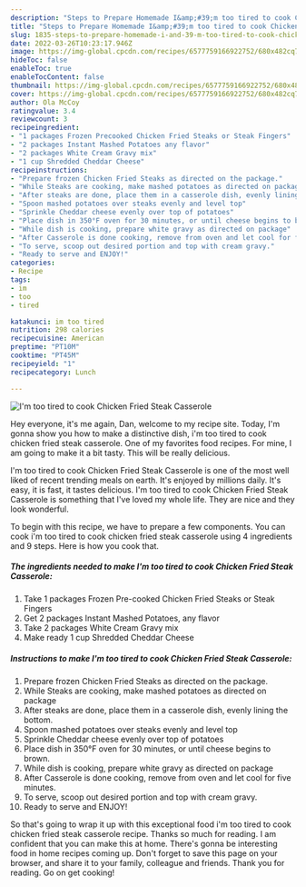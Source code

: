 ```yaml
---
description: "Steps to Prepare Homemade I&amp;#39;m too tired to cook Chicken Fried Steak Casserole"
title: "Steps to Prepare Homemade I&amp;#39;m too tired to cook Chicken Fried Steak Casserole"
slug: 1835-steps-to-prepare-homemade-i-and-39-m-too-tired-to-cook-chicken-fried-steak-casserole
date: 2022-03-26T10:23:17.946Z
image: https://img-global.cpcdn.com/recipes/6577759166922752/680x482cq70/im-too-tired-to-cook-chicken-fried-steak-casserole-recipe-main-photo.jpg
hideToc: false
enableToc: true
enableTocContent: false
thumbnail: https://img-global.cpcdn.com/recipes/6577759166922752/680x482cq70/im-too-tired-to-cook-chicken-fried-steak-casserole-recipe-main-photo.jpg
cover: https://img-global.cpcdn.com/recipes/6577759166922752/680x482cq70/im-too-tired-to-cook-chicken-fried-steak-casserole-recipe-main-photo.jpg
author: Ola McCoy
ratingvalue: 3.4
reviewcount: 3
recipeingredient:
- "1 packages Frozen Precooked Chicken Fried Steaks or Steak Fingers"
- "2 packages Instant Mashed Potatoes any flavor"
- "2 packages White Cream Gravy mix"
- "1 cup Shredded Cheddar Cheese"
recipeinstructions:
- "Prepare frozen Chicken Fried Steaks as directed on the package."
- "While Steaks are cooking, make mashed potatoes as directed on package"
- "After steaks are done, place them in a casserole dish, evenly lining the bottom."
- "Spoon mashed potatoes over steaks evenly and level top"
- "Sprinkle Cheddar cheese evenly over top of potatoes"
- "Place dish in 350°F oven for 30 minutes, or until cheese begins to brown."
- "While dish is cooking, prepare white gravy as directed on package"
- "After Casserole is done cooking, remove from oven and let cool for five minutes."
- "To serve, scoop out desired portion and top with cream gravy."
- "Ready to serve and ENJOY!"
categories:
- Recipe
tags:
- im
- too
- tired

katakunci: im too tired 
nutrition: 298 calories
recipecuisine: American
preptime: "PT10M"
cooktime: "PT45M"
recipeyield: "1"
recipecategory: Lunch

---
```



![I&#39;m too tired to cook Chicken Fried Steak Casserole](https://img-global.cpcdn.com/recipes/6577759166922752/680x482cq70/im-too-tired-to-cook-chicken-fried-steak-casserole-recipe-main-photo.jpg)

Hey everyone, it's me again, Dan, welcome to my recipe site. Today, I'm gonna show you how to make a distinctive dish, i&#39;m too tired to cook chicken fried steak casserole. One of my favorites food recipes. For mine, I am going to make it a bit tasty. This will be really delicious.



I&#39;m too tired to cook Chicken Fried Steak Casserole is one of the most well liked of recent trending meals on earth. It's enjoyed by millions daily. It's easy, it is fast, it tastes delicious. I&#39;m too tired to cook Chicken Fried Steak Casserole is something that I've loved my whole life. They are nice and they look wonderful.


To begin with this recipe, we have to prepare a few components. You can cook i&#39;m too tired to cook chicken fried steak casserole using 4 ingredients and 9 steps. Here is how you cook that.

<!--inarticleads1-->

##### The ingredients needed to make I&#39;m too tired to cook Chicken Fried Steak Casserole:

1. Take 1 packages Frozen Pre-cooked Chicken Fried Steaks or Steak Fingers
1. Get 2 packages Instant Mashed Potatoes, any flavor
1. Take 2 packages White Cream Gravy mix
1. Make ready 1 cup Shredded Cheddar Cheese




<!--inarticleads2-->

##### Instructions to make I&#39;m too tired to cook Chicken Fried Steak Casserole:

1. Prepare frozen Chicken Fried Steaks as directed on the package.
1. While Steaks are cooking, make mashed potatoes as directed on package
1. After steaks are done, place them in a casserole dish, evenly lining the bottom.
1. Spoon mashed potatoes over steaks evenly and level top
1. Sprinkle Cheddar cheese evenly over top of potatoes
1. Place dish in 350°F oven for 30 minutes, or until cheese begins to brown.
1. While dish is cooking, prepare white gravy as directed on package
1. After Casserole is done cooking, remove from oven and let cool for five minutes.
1. To serve, scoop out desired portion and top with cream gravy.
1. Ready to serve and ENJOY!



So that's going to wrap it up with this exceptional food i&#39;m too tired to cook chicken fried steak casserole recipe. Thanks so much for reading. I am confident that you can make this at home. There's gonna be interesting food in home recipes coming up. Don't forget to save this page on your browser, and share it to your family, colleague and friends. Thank you for reading. Go on get cooking!
